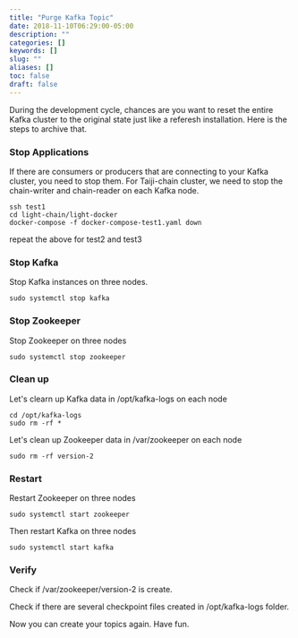 ```yaml
---
title: "Purge Kafka Topic"
date: 2018-11-10T06:29:00-05:00
description: ""
categories: []
keywords: []
slug: ""
aliases: []
toc: false
draft: false
---
```


During the development cycle, chances are you want to reset the entire Kafka cluster to the original state just like a referesh installation. Here is the steps to archive that. 

### Stop Applications

If there are consumers or producers that are connecting to your Kafka cluster, you need to stop them. For Taiji-chain cluster, we need to stop the chain-writer and chain-reader on each Kafka node. 


```
ssh test1
cd light-chain/light-docker
docker-compose -f docker-compose-test1.yaml down
```

repeat the above for test2 and test3

### Stop Kafka

Stop Kafka instances on three nodes. 

```
sudo systemctl stop kafka

```

### Stop Zookeeper

Stop Zookeeper on three nodes

```
sudo systemctl stop zookeeper
```

### Clean up

Let's clearn up Kafka data in /opt/kafka-logs on each node

```
cd /opt/kafka-logs
sudo rm -rf *
```

Let's clean up Zookeeper data in /var/zookeeper on each node

```
sudo rm -rf version-2
```

### Restart

Restart Zookeeper on three nodes


```
sudo systemctl start zookeeper
```

Then restart Kafka on three nodes

```
sudo systemctl start kafka
```

### Verify

Check if /var/zookeeper/version-2 is create. 

Check if there are several checkpoint files created in /opt/kafka-logs folder.

Now you can create your topics again. Have fun. 



